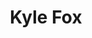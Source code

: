 ---
title: "Kyle Fox"
collection: people
category: former
image: "/images/bio-photo.jpg"
role: "Principal Investigator"
department: "College of Engineering, Electrical Engineering and Computer Science Department, ERAU"
degree: "B.S. - Electrical Engineering"
---